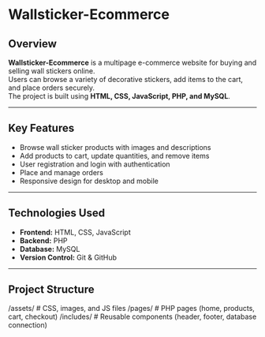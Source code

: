 # Wallsticker-Ecommerce

## Overview
**Wallsticker-Ecommerce** is a multipage e-commerce website for buying and selling wall stickers online.  
Users can browse a variety of decorative stickers, add items to the cart, and place orders securely.  
The project is built using **HTML, CSS, JavaScript, PHP, and MySQL**.

---

## Key Features
- Browse wall sticker products with images and descriptions  
- Add products to cart, update quantities, and remove items  
- User registration and login with authentication  
- Place and manage orders  
- Responsive design for desktop and mobile  

---

## Technologies Used
- **Frontend:** HTML, CSS, JavaScript  
- **Backend:** PHP  
- **Database:** MySQL  
- **Version Control:** Git & GitHub  

---

## Project Structure

/assets/ # CSS, images, and JS files
/pages/ # PHP pages (home, products, cart, checkout)
/includes/ # Reusable components (header, footer, database connection)
